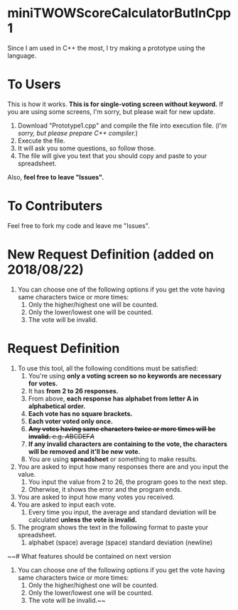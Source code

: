 # miniTWOWScoreCalculatorButInCpp1
Since I am used in C++ the most, I try making a prototype using the language.

# To Users
This is how it works. **This is for single-voting screen without keyword.** If you are using some screens, I'm sorry, but please wait for new update.
1. Download "Prototype1.cpp" and compile the file into execution file. (*I'm sorry, but please prepare C++ compiler.*)
2. Execute the file.
3. It will ask you some questions, so follow those.
4. The file will give you text that you should copy and paste to your spreadsheet.

Also, **feel free to leave "Issues".**

# To Contributers
Feel free to fork my code and leave me "Issues".

# New Request Definition (added on 2018/08/22)
1. You can choose one of the following options if you get the vote having same characters twice or more times:
	1. Only the higher/highest one will be counted.
	2. Only the lower/lowest one will be counted.
	3. The vote will be invalid.

# Request Definition
1. To use this tool, all the following conditions must be satisfied:
	1. You're using **only a voting screen so no keywords are necessary for votes.**
	2. It has **from 2 to 26 responses.**
	3. From above, **each response has alphabet from letter A in alphabetical order.**
	4. **Each vote has no square brackets.**
	7. **Each voter voted only once.**
	5. ~~**Any votes having same characters twice or more times will be invalid.** e.g. *A*BCDEF*A*~~
	8. **If any invalid characters are containing to the vote, the characters will be removed and it'll be new vote.**
	6. You are using **spreadsheet** or something to make results.
2. You are asked to input how many responses there are and you input the value.
	1. You input the value from 2 to 26, the program goes to the next step.
	6. Otherwise, it shows the error and the program ends.
3. You are asked to input how many votes you received.
4. You are asked to input each vote.
	1. Every time you input, the average and standard deviation will be calculated **unless the vote is invalid.**
5. The program shows the text in the following format to paste your spreadsheet.
	1. alphabet (space) average (space) standard deviation (newline)

~~# What features should be contained on next version
1. You can choose one of the following options if you get the vote having same characters twice or more times:
	1. Only the higher/highest one will be counted.
	2. Only the lower/lowest one will be counted.
	3. The vote will be invalid.~~
